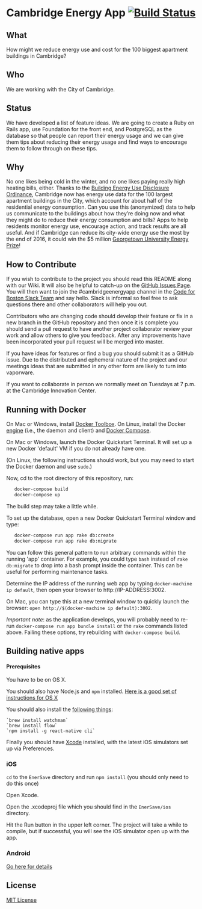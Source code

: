 # Cambridge Energy App [![Build Status](https://travis-ci.org/codeforboston/cambridge_energy_app.svg?branch=master)](https://travis-ci.org/codeforboston/cambridge_energy_app)

## What
How might we reduce energy use and cost for the 100 biggest apartment buildings in Cambridge?


## Who
We are working with the City of Cambridge.


## Status
We have developed a list of feature ideas. We are going to create a Ruby on Rails app, use Foundation for the front end, and PostgreSQL as the database so that people can report their energy usage and we can give them tips about reducing their energy usage and find ways to encourage them to follow through on these tips.


## Why
No one likes being cold in the winter, and no one likes paying really high heating bills, either. Thanks to the [Building Energy Use Disclosure Ordinance](https://www.cambridgema.gov/CDD/zoninganddevelopment/sustainablebldgs/buildingenergydisclosureordinance.aspx), Cambridge now has energy use data for the 100 largest apartment buildings in the City, which account for about half of the residential energy consumption. Can you use this (anonymized) data to help us communicate to the buildings about how they’re doing now and what they might do to reduce their energy consumption and bills? Apps to help residents monitor energy use, encourage action, and track results are all useful. And if Cambridge can reduce its city-wide energy use the most by the end of 2016, it could win the $5 million [Georgetown University Energy Prize](http://www.cambridgeenergyalliance.org/winit)!


## How to Contribute
If you wish to contribute to the project you should read this README along with our Wiki. It will also be helpful to catch-up on the [GitHub Issues Page](https://github.com/codeforboston/cambridge_energy_app/issues). You will then want to join the #cambridgeenergyapp channel in the [Code for Boston Slack Team](http://public.codeforboston.org/) and say hello. Slack is informal so feel free to ask questions there and other collaborators will help you out. 

Contributors who are changing code should develop their feature or fix in a new branch in the GitHub repository and then once it is complete you should send a pull request to have another project collaborator review your work and allow others to give you feedback. After any improvements have been incorporated your pull request will be merged into master.

If you have ideas for features or find a bug you should submit it as a GitHub issue. Due to the distributed and ephemeral nature of the project and our meetings ideas that are submitted in any other form are likely to turn into vaporware.

If you want to collaborate in person we normally meet on Tuesdays at 7 p.m. at the Cambridge Innovation Center. 


## Running with Docker

On Mac or Windows, install
[Docker Toolbox](https://www.docker.com/docker-toolbox).  On Linux,
install the Docker
[engine](https://docs.docker.com/engine/installation/ubuntulinux/)
(i.e., the daemon and client) and
[Docker Compose](https://docs.docker.com/compose/install/).

On Mac or Windows, launch the Docker Quickstart Terminal.  It will set
up a new Docker 'default' VM if you do not already have one.

(On Linux, the following instructions should work, but you may need to
start the Docker daemon and use `sudo`.)

Now, cd to the root directory of this repository, run:

```sh
   docker-compose build 
   docker-compose up
```

The build step may take a little while.

To set up the database, open a new Docker Quickstart Terminal window and
type:

```sh
   docker-compose run app rake db:create
   docker-compose run app rake db:migrate
```

You can follow this general pattern to run arbitrary commands within the
running 'app' container.  For example, you could type `bash` instead of
`rake db:migrate` to drop into a bash prompt inside the container.  This
can be useful for performing maintenance tasks.

Determine the IP address of the running web app by typing
`docker-machine ip default`, then open your browser to
http://IP-ADDRESS:3002.

On Mac, you can type this at a new terminal window to quickly launch the
browser: `open http://$(docker-machine ip default):3002`.

*Important note*: as the application develops, you will probably need to
re-run `docker-compose run app bundle install` or the `rake` commands
listed above.  Failing these options, try rebuilding with
`docker-compose build`.

## Building native apps

#### Prerequisites

You have to be on OS X.

You should also have Node.js and `npm` installed.
[Here is a good set of instructions for OS X](http://shapeshed.com/setting-up-nodejs-and-npm-on-mac-osx/)

You should also install the [following things](https://facebook.github.io/react-native/docs/getting-started.html):

    `brew install watchman`
    `brew install flow`
    `npm install -g react-native cli`

Finally you should have [Xcode](https://itunes.apple.com/us/app/xcode/id497799835?mt=12) installed, with the latest iOS simulators set up via Preferences.

### iOS

`cd` to the `EnerSave` directory and run `npm install` (you should only need to do this once)

Open Xcode.

Open the .xcodeproj file which you should find in the `EnerSave/ios` directory.

Hit the Run button in the upper left corner.
The project will take a while to compile, but if successful, you will see the
iOS simulator open up with the app.

### Android

[Go here for details](https://facebook.github.io/react-native/docs/android-setup.html)

## License
[MIT License](LICENSE)
